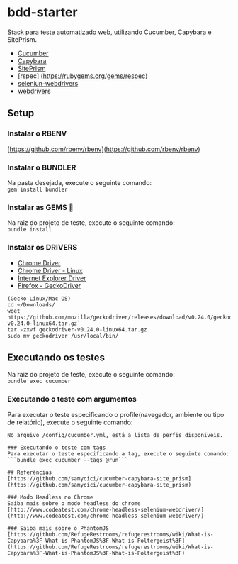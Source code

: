 # bdd-starter
Stack para teste automatizado web, utilizando Cucumber, Capybara e SitePrism.  
* [Cucumber](https://docs.cucumber.io/)
* [Capybara](https://github.com/teamcapybara/capybara)
* [SitePrism](https://github.com/site-prism/site_prism)
* [rspec] (https://rubygems.org/gems/respec)
* [seleniun-webdrivers](https://rubygems.org/gems/selenium-webdriver)
* [webdrivers](https://rubygems.org/gems/webdrivers)

## Setup
### Instalar o RBENV
[https://github.com/rbenv/rbenv](https://github.com/rbenv/rbenv)

### Instalar o BUNDLER
Na pasta desejada, execute o seguinte comando:  
```gem install bundler```
   
### Instalar as GEMS 💎
Na raiz do projeto de teste, execute o seguinte comando:  
```bundle install```

### Instalar os DRIVERS
* [Chrome Driver](https://github.com/SeleniumHQ/selenium/wiki/ChromeDriver)
* [Chrome Driver - Linux](https://makandracards.com/makandra/29465-install-chromedriver-on-linux)  
* [Internet Explorer Driver](http://www.seleniumhq.org/download/)
* [Firefox - GeckoDriver](https://github.com/mozilla/geckodriver/releases)
```
(Gecko Linux/Mac OS)
cd ~/Downloads/
wget https://github.com/mozilla/geckodriver/releases/download/v0.24.0/geckodriver-v0.24.0-linux64.tar.gz`
tar -zxvf geckodriver-v0.24.0-linux64.tar.gz
sudo mv geckodriver /usr/local/bin/
```

## Executando os testes
Na raiz do projeto de teste, execute o seguinte comando:  
```bundle exec cucumber```

### Executando o teste com argumentos
Para executar o teste especificando o profile(navegador, ambiente ou tipo de relatório), execute o seguinte comando:
```bundle exec cucumber'''  
No arquivo /config/cucumber.yml, está a lista de perfis disponíveis.

### Executando o teste com tags
Para executar o teste especificando a tag, execute o seguinte comando:
```bundle exec cucumber --tags @run```

## Referências
[https://github.com/samycici/cucumber-capybara-site_prism](https://github.com/samycici/cucumber-capybara-site_prism)

### Modo Headless no Chrome
Saiba mais sobre o modo headless do chrome  
[http://www.codeatest.com/chrome-headless-selenium-webdriver/](http://www.codeatest.com/chrome-headless-selenium-webdriver/)

### Saiba mais sobre o PhantomJS
[https://github.com/RefugeRestrooms/refugerestrooms/wiki/What-is-Capybara%3F-What-is-PhantomJS%3F-What-is-Poltergeist%3F](https://github.com/RefugeRestrooms/refugerestrooms/wiki/What-is-Capybara%3F-What-is-PhantomJS%3F-What-is-Poltergeist%3F)
